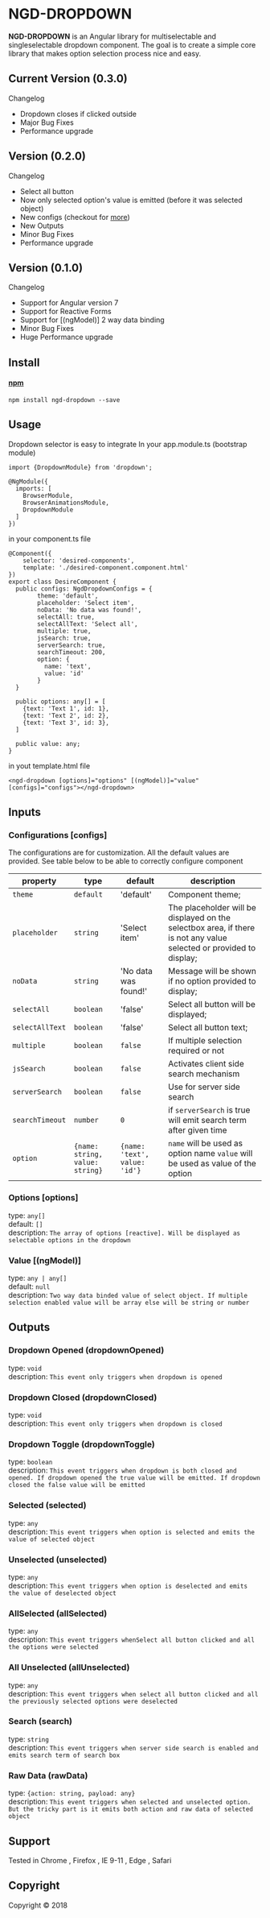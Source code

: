 # NGD-DROPDOWN
**NGD-DROPDOWN** is an Angular library for multiselectable and singleselectable dropdown component. The goal is to create a simple core library that makes option selection process nice and easy.

## Current Version (0.3.0)
Changelog
  - Dropdown closes if clicked outside
  - Major Bug Fixes
  - Performance upgrade
  
## Version (0.2.0)
Changelog
  - Select all button
  - Now only selected option's value is emitted (before it was selected object)
  - New configs (checkout for [more](#configurations-configs))
  - New Outputs
  - Minor Bug Fixes
  - Performance upgrade
  
## Version (0.1.0)
Changelog
  - Support for Angular version 7
  - Support for Reactive Forms
  - Support for [(ngModel)] 2 way data binding
  - Minor Bug Fixes
  - Huge Performance upgrade

## Install

#### [npm](https://www.npmjs.com/package/ngd-dropdown)
```
npm install ngd-dropdown --save 
```

## Usage
Dropdown selector is easy to integrate
In your app.module.ts (bootstrap module)
```
import {DropdownModule} from 'dropdown';
```
```
@NgModule({
  imports: [
    BrowserModule,
    BrowserAnimationsModule,
    DropdownModule
  ]
})
```
in your component.ts file
```angular2html
@Component({
    selector: 'desired-components',
    template: './desired-component.component.html'  
})
export class DesireComponent {
  public configs: NgdDropdownConfigs = {
        theme: 'default',
        placeholder: 'Select item',
        noData: 'No data was found!',
        selectAll: true,
        selectAllText: 'Select all',
        multiple: true,
        jsSearch: true,
        serverSearch: true,
        searchTimeout: 200,
        option: {
          name: 'text',
          value: 'id'
        }
  }
  
  public options: any[] = [
    {text: 'Text 1', id: 1},
    {text: 'Text 2', id: 2},
    {text: 'Text 3', id: 3},
  ]
  
  public value: any;
}
```
in yout template.html file
```angular2html
<ngd-dropdown [options]="options" [(ngModel)]="value" [configs]="configs"></ngd-dropdown>
```
## Inputs
### Configurations [configs]
The configurations are for customization. All the default values are provided. See table below to be able to correctly configure component 

| property              | type                            |  default                        | description                                                                                                         |
| --------------------- | ------------------------------- |  ------------------------------ | ------------------------------------------------------------------------------------------------------------------- |
| `theme`               | `default`                       |  'default'                      | Component theme;                                                                                                    |
| `placeholder`         | `string`                        |  'Select item'                  | The placeholder will be displayed on the selectbox area, if there is not any value selected or provided to display; |
| `noData`              | `string`                        |  'No data was found!'           | Message will be shown if no option provided to display;                                                             |
| `selectAll`           | `boolean`                       |  'false'                        | Select all button will be displayed;                                                                                  |
| `selectAllText`       | `boolean`                       |  'false'                        | Select all button text;                                                                                             |
| `multiple`            | `boolean`                       |  `false`                        | If multiple selection required or not                                                                               |
| `jsSearch`            | `boolean`                       |  `false`                        | Activates client side search mechanism                                                                              |
| `serverSearch`        | `boolean`                       |  `false`                        | Use for server side search                                                                                          |
| `searchTimeout`       | `number`                        |  `0`                            | if `serverSearch` is true will emit search term after given time                                                    |
| `option`              | `{name: string, value: string}` |  `{name: 'text', value: 'id'}`  | `name` will be used as option name `value` will be used as value of the option                                      |                                                  |

### Options [options]
  type: `any[]` \
  default: `[]` \
  description: `The array of options [reactive]. Will be displayed as selectable options in the dropdown`
### Value [(ngModel)]
 type: `any | any[]` \
 default: `null`  \
 description: `Two way data binded value of select object. If multiple selection enabled value will be array else will be string or number`

## Outputs
### Dropdown Opened (dropdownOpened)
   type: `void` \
   description: `This event only triggers when dropdown is opened`
### Dropdown Closed (dropdownClosed)
   type: `void` \
   description: `This event only triggers when dropdown is closed`
### Dropdown Toggle (dropdownToggle)
   type: `boolean` \
   description: `This event triggers when dropdown is both closed and opened. If dropdown opened the true value will be emitted. If dropdown closed the false value will be emitted`
### Selected (selected)
   type: `any` \
   description: `This event triggers when option is selected and emits the value of selected object`
### Unselected (unselected)
  type: `any` \
  description: `This event triggers when option is deselected and emits the value of deselected object`
### AllSelected (allSelected)
   type: `any` \
   description: `This event triggers whenSelect all button clicked and all the options were selected`
### All Unselected (allUnselected)
  type: `any` \
  description: `This event triggers when select all button clicked and all the previously selected options were deselected`
### Search (search)
  type: `string` \
  description: `This event triggers when server side search is enabled and emits search term of search box`
### Raw Data (rawData)
  type: `{action: string, payload: any}` \
  description: `This event triggers when selected and unselected option. But the tricky part is it emits both action and raw data of selected object`

## Support
Tested in Chrome , Firefox , IE 9-11 , Edge , Safari

## Copyright
Copyright © 2018

